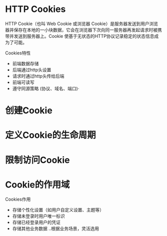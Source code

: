 # HTTP Cookies
HTTP Cookie（也叫 Web Cookie 或浏览器 Cookie）是服务器发送到用户浏览器并保存在本地的一小块数据，它会在浏览器下次向同一服务器再发起请求时被携带并发送到服务器上。Cookie 使基于无状态的HTTP协议记录稳定的状态信息成为了可能。  

Cookies特性  
* 前端数据存储
* 后端通过http头设置
* 请求时通过http头传给后端
* 前端可读写
* 遵守同源策略 (协议、域名、端口)·
# 创建Cookie
# 定义Cookie的生命周期
# 限制访问Cookie
# Cookie的作用域
Cookies作用  
* 存储个性化设置（如用户自定义设置、主题等）
* 存储未登录时用户唯一标识 
* 存储已经登录用户的凭证
* 存储其他业务数据 
..根据业务场景，灵活选用
